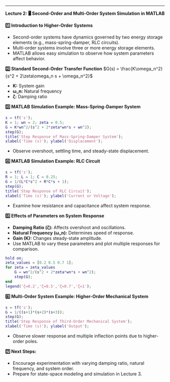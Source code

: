 ---

**Lecture 2: 🖥️ Second-Order and Multi-Order System Simulation in MATLAB**

**1️⃣ Introduction to Higher-Order Systems**

* Second-order systems have dynamics governed by two energy storage elements (e.g., mass-spring-damper, RLC circuits).
* Multi-order systems involve three or more energy storage elements.
* MATLAB allows easy simulation to observe how system parameters affect behavior.

**2️⃣ Standard Second-Order Transfer Function**
$G(s) = \frac{K\omega_n^2}{s^2 + 2\zeta\omega_n s + \omega_n^2}$

* **K:** System gain
* **ω\_n:** Natural frequency
* **ζ:** Damping ratio

**3️⃣ MATLAB Simulation Example: Mass-Spring-Damper System**

```matlab
s = tf('s');
K = 1; wn = 2; zeta = 0.5;
G = K*wn^2/(s^2 + 2*zeta*wn*s + wn^2);
step(G);
title('Step Response of Mass-Spring-Damper System');
xlabel('Time (s)'); ylabel('Displacement');
```

* Observe overshoot, settling time, and steady-state displacement.

**4️⃣ MATLAB Simulation Example: RLC Circuit**

```matlab
s = tf('s');
R = 1; L = 1; C = 0.25;
G = 1/(L*C*s^2 + R*C*s + 1);
step(G);
title('Step Response of RLC Circuit');
xlabel('Time (s)'); ylabel('Current or Voltage');
```

* Examine how resistance and capacitance affect system response.

**5️⃣ Effects of Parameters on System Response**

* **Damping Ratio (ζ):** Affects overshoot and oscillations.
* **Natural Frequency (ω\_n):** Determines speed of response.
* **Gain (K):** Changes steady-state amplitude.
* Use MATLAB to vary these parameters and plot multiple responses for comparison.

```matlab
hold on;
zeta_values = [0.2 0.5 0.7 1];
for zeta = zeta_values
    G = wn^2/(s^2 + 2*zeta*wn*s + wn^2);
    step(G);
end
legend('ζ=0.2','ζ=0.5','ζ=0.7','ζ=1');
```

**6️⃣ Multi-Order System Example: Higher-Order Mechanical System**

```matlab
s = tf('s');
G = 1/((s+1)*(s+2)*(s+3));
step(G);
title('Step Response of Third-Order Mechanical System');
xlabel('Time (s)'); ylabel('Output');
```

* Observe slower response and multiple inflection points due to higher-order poles.

**7️⃣ Next Steps:**

* Encourage experimentation with varying damping ratio, natural frequency, and system order.
* Prepare for state-space modeling and simulation in Lecture 3.
